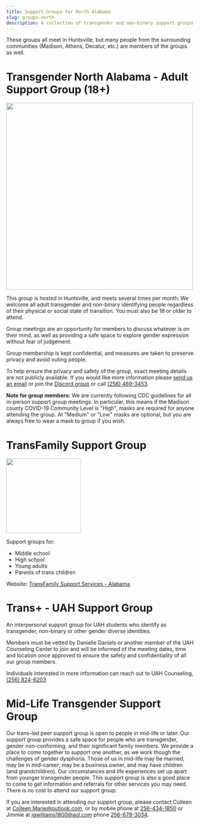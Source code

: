 ```yaml
---
title: Support Groups for North Alabama
slug: groups-north
description: A collection of transgender and non-binary support groups from northern Alabama
---
```


These groups all meet in Huntsville, but many people from the surrounding
communities (Madison, Athens, Decatur, etc.) are members of the groups as well.

# Transgender North Alabama - Adult Support Group (18+)

<img src="/extra_static/trans_north_al_logo.png" width="500" />

This group is hosted in Huntsville, and meets several times per month. We
welcome all adult transgender and non-binary identifying people regardless of
their physical or social state of transition. You must also be 18 or older to
attend.

Group meetings are an opportunity for members to discuss whatever is on their
mind, as well as providing a safe space to explore gender expression without
fear of judgement.

Group membership is kept confidential, and measures are taken to preserve privacy
and avoid outing people.

To help ensure the privacy and safety of the group, exact meeting details are
not publicly available. If you would like more information please [send us an
email](mailto:membership@altgo.us) or join the [Discord
group](https://discord.gg/3a9uxjwvbd) or call [(256)
469-3453](tel:256-469-3453).

**Note for group members:** We are currently following CDC guidelines for all
in-person support group meetings. In particular, this means if the Madison
county COVID-19 Community Level is "High", masks are required for anyone
attending the group. At "Medium" or "Low" masks are optional, but you are
always free to wear a mask to group if you wish.

<div data-cdc-widget="COVIDCountyCheck" data-horizontal="true" ></div>
<script src="https://tools.cdc.gov/1M1B"></script>

# TransFamily Support Group

[<img src="/extra_static/transfamily.jpg" width="200" />][transfam]

Support groups for:

 - Middle school
 - High school
 - Young adults
 - Parents of trans children

Website: [TransFamily Support Services - Alabama][transfam]


# Trans+ - UAH Support Group

An interpersonal support group for UAH students who identify as transgender,
non-binary or other gender diverse identities.

Members must be vetted by Danielle Daniels or another member of the UAH
Counseling Center to join and will be informed of the meeting dates, time and
location once approved to ensure the safety and confidentiality of all our
group members.

Individuals interested in more information can reach out to UAH Counseling,
[(256) 824-6203](tel:256-824-6203)

# Mid-Life Transgender Support Group

Our trans-led peer support group is open to people in mid-life or later. Our
support group provides a safe space for people who are transgender, gender
non-conforming, and their significant family members. We provide a place to
come together to support one another, as we work though the challenges of
gender dysphoria. Those of us in mid-life may be married, may be in mid-career,
may be a business owner, and may have children (and grandchildren). Our
circumstances and life experiences set up apart from younger transgender
people. This support group is also a good place to come to get information and
referrals for other services you may need. There is no cost to attend our
support group.

If you are interested in attending our support group, please contact Colleen at
[Colleen.Marie@outlook.com](mailto:Colleen.Marie@outlook.com), or by mobile
phone at [256-434-1850](tel:256-434-1850) or Jimmie at
[jgwilliams1800@aol.com](mailto:jgwilliams1800@aol.com) phone [256-679-3034](tel:256-679-3034).

[transfam]: https://transfamilysos.org/alabamachapter/

